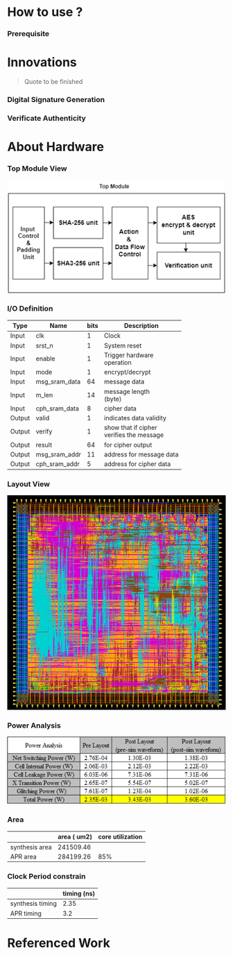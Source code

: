 
# How to use ?
### Prerequisite

# Innovations
> Quote to be finished

### Digital Signature Generation

### Verificate Authenticity

# About Hardware
### Top Module View
<p align="center">
  <img src="./img/top_view.png" width="500" title="Top Module View">
</p>


### I/O Definition



| Type   | Name          | bits | Description                                 |
| ------ | ------------- | ---- | ------------------------------------------- |
| Input  | clk           | 1    | Clock                                       |
| Input  | srst_n        | 1    | System reset                                |
| Input  | enable        | 1    | Trigger hardware<br>operation               |
| Input  | mode          | 1    | encrypt/decrypt                             |
| Input  | msg_sram_data | 64   | message data                                |
| Input  | m_len         | 14   | message length<br>(byte)                    |
| Input  | cph_sram_data | 8    | cipher data                                 |
| Output | valid         | 1    | indicates data validity                     |
| Output | verify        | 1    | show that if cipher<br>verifies the message |
| Output | result        | 64   | for cipher output                           |
| Output | msg_sram_addr | 11   | address for message data                    |
| Output | cph_sram_addr | 5    | address for cipher data                     |


### Layout View


 <p align="center">
  <img src="./img/layout_result.png" width="600" title="Layout Result">
</p>
 
 
### Power Analysis

 <p align="center">
  <img src="./img/power_analysis.png" width="550"  title="Layout Result">
</p>

### Area 
|                | area ( um2) | core utilization |
|----------------|-------------|------------------|
| synthesis area | 241509.46   |                  |
| APR area       | 284199.26   | 85%              |

### Clock Period constrain
|                  | timing (ns) |
|------------------|-------------|
| synthesis timing | 2.35        |
| APR timing       | 3.2         |


# Referenced Work


